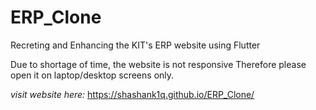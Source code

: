 # ERP_Clone
Recreting and Enhancing the KIT's ERP website using Flutter

Due to shortage of time, the website is not responsive 
Therefore please open it on laptop/desktop screens only.

*visit website here:* https://shashank1q.github.io/ERP_Clone/

